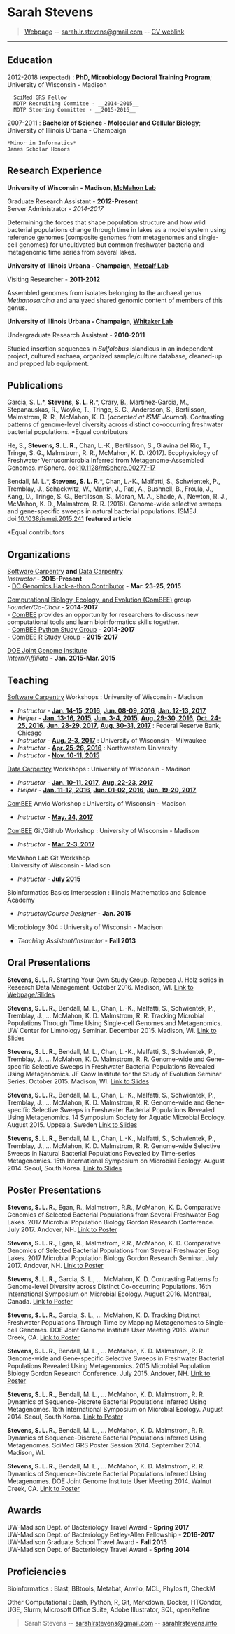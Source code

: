 Sarah Stevens
============
> [Webpage](sarahlrstevens.info) -- 
> [sarah.lr.stevens@gmail.com](mailto:sarah.lr.stevens@gmail.com) -- 
> [CV weblink](https://github.com/sstevens2/CV/blob/master/sstevens_CV.pdf)

----


Education
---------

2012-2018 (expected)
:   **PhD, Microbiology Doctoral Training Program**;  
University of Wisconsin - Madison 

      SciMed GRS Fellow  
      MDTP Recruiting Commitee - __2014-2015__  
      MDTP Steering Committee - __2015-2016__  

2007-2011
:   **Bachelor of Science - Molecular and Cellular Biology**;     
University of Illinois Urbana - Champaign  

    *Minor in Informatics*  
    James Scholar Honors

Research Experience
----------

**University of Wisconsin - Madison, [McMahon Lab](https://mcmahonlab.wisc.edu/)**

Graduate Research Assistant - __2012-Present__  
Server Administrator - _2014-2017_

Determining the forces that shape population structure and how wild bacterial populations 
change through time in lakes as a model system using reference genomes 
(composite genomes from metagenomes and single-cell genomes) for uncultivated but common 
freshwater bacteria and metagenomic time series from several lakes.


**University of Illinois Urbana - Champaign, [Metcalf Lab](https://mcb.illinois.edu/faculty/profile/metcalf/)**

Visiting Researcher - __2011-2012__

Assembled genomes from isolates belonging to the archaeal genus _Methanosarcina_ and 
analyzed shared genomic content of members of this genus.

**University of Illinois Urbana - Champaign, [Whitaker Lab](https://mcb.illinois.edu/faculty/profile/rwhitakr)**

Undergraduate Research Assistant - __2010-2011__  

Studied insertion sequences in _Sulfolobus_ islandicus in an independent project,
cultured archaea, organized sample/culture database, cleaned-up and prepped lab equipment.


Publications
----------

  Garcia, S. L.\*, **Stevens, S. L. R.**\*, Crary, B., Martinez-Garcia, M., Stepanauskas, R., Woyke, T., Tringe, S. G., Andersson, S., Bertilsson, Malmstrom, R. R., McMahon, K. D. (_accepted at ISME Journal_). Contrasting patterns of genome-level diversity across distinct co-occurring freshwater bacterial populations. \*Equal contributors

  He, S., **Stevens, S. L. R.**, Chan, L.-K., Bertilsson, S., Glavina del Rio, T., Tringe, S. G., Malmstrom, R. R., McMahon, K. D. (2017). Ecophysiology of Freshwater Verrucomicrobia Inferred from Metagenome-Assembled Genomes. mSphere. doi:[10.1128/mSphere.00277-17](https://doi.org/10.1128/mSphere.00277-17) 

  Bendall, M. L.\*, **Stevens, S. L. R.**\*, Chan, L.-K., Malfatti, S., Schwientek, P., Tremblay, J., Schackwitz, W., Martin, J., Pati, A., Bushnell, B., Froula, J., Kang, D., Tringe, S. G., Bertilsson, S., Moran, M. A., Shade, A., Newton, R. J., McMahon, K. D., Malmstrom, R. R. (2016). Genome-wide selective sweeps and gene-specific sweeps in natural bacterial populations. ISMEJ. doi:[10.1038/ismej.2015.241](https://doi.org/10.1038/ismej.2015.241) **featured article** 
  
  \*Equal contributors


Organizations
----------

[Software Carpentry](http://software-carpentry.org/) **and** [Data Carpentry](http://www.datacarpentry.org/)  
 *Instructor* - __2015-Present__  
    - [DC Genomics Hack-a-thon Contributor](https://github.com/datacarpentry/genomics-hackathon) - __Mar. 23-25, 2015__

[Computational Biology, Ecology, and Evolution (ComBEE)](https://goo.gl/Pf57mb) group  
 *Founder/Co-Chair* - __2014-2017__  
    - [ComBEE](https://goo.gl/Pf57mb) provides an opportunity for researchers to discuss new computational tools and learn bioinformatics skills together.  
    - [ComBEE Python Study Group](https://goo.gl/8fcWc3)  - __2014-2017__  
    - [ComBEE R Study Group](https://goo.gl/xKfLHf)  - __2015-2017__  

[DOE Joint Genome Institute](http://jgi.doe.gov/)  
 *Intern/Affiliate* - __Jan. 2015-Mar. 2015__  


Teaching
----------

[Software Carpentry](http://software-carpentry.org/) Workshops
:  University of Wisconsin - Madison   
 - *Instructor* - [__Jan. 14-15, 2016__](http://uw-madison-aci.github.io/2016-01-14-uwmadison/), [__Jun. 08-09, 2016__](http://uw-madison-aci.github.io/2016-06-08-uwmadison/), [__Jan. 12-13, 2017__](https://uw-madison-aci.github.io/2017-01-12-uwmadison/)  
 - *Helper* - [__Jan. 13-16, 2015__](https://github.com/UW-Madison-ACI/boot-camps/blob/2015-01-13/README.md), [__Jun. 3-4, 2015__](https://github.com/UW-Madison-ACI/boot-camps/blob/2015-06-03/README.md), [__Aug. 29-30, 2016__](https://uw-madison-aci.github.io/2016-08-29-uwmadison/), [__Oct. 24-25, 2016__](https://uw-madison-aci.github.io/2016-10-24-ttt-uwmadison/), [__Jun. 28-29, 2017__](https://uw-madison-aci.github.io/2017-06-28-uwmadison-swc/), [__Aug. 30-31, 2017__](https://uw-madison-aci.github.io/2017-08-30-uwmadison-swc/)
:  Federal Reserve Bank, Chicago
 - *Instructor* - [__Aug. 2-3, 2017__](http://sarahlrstevens.info/2017-08-02-chicago-frb/)
:  University of Wisconsin - Milwaukee
 - *Instructor* - [__Apr. 25-26, 2016__](http://sstevens2.github.io/2016-04-25-UW-mke/)
:  Northwestern University
 - *Instructor* - [__Nov. 10-11, 2015__](http://xuf12.github.io/2015-11-10-northwesternu/)

 
[Data Carpentry](http://www.datacarpentry.org/) Workshops
: University of Wisconsin - Madison  
 - *Instructor* - [__Jan. 10-11, 2017__](https://uw-madison-aci.github.io/2017-01-10-uwmadison/), [__Aug. 22-23, 2017__](https://uw-madison-aci.github.io/2017-08-22-uwmadison-dc/)  
 - *Helper* - [__Jan. 11-12, 2016__](http://uw-madison-aci.github.io/2016-01-11-uwmadison/), [__Jun. 01-02, 2016__](http://uw-madison-aci.github.io/2016-06-01-uwmadison/), [__Jun. 19-20, 2017__](https://uw-madison-aci.github.io/2017-06-19-uwmadison-dc/)


[ComBEE](https://sites.google.com/a/wisc.edu/combee) Anvio Workshop 
: University of Wisconsin - Madison  
 - *Instructor* - [__May. 24, 2017__](https://public.etherpad-mozilla.org/p/2017-05-24-combee-anvio)

[ComBEE](https://sites.google.com/a/wisc.edu/combee) Git/Github Workshop 
: University of Wisconsin - Madison  
 - *Instructor* - [__Mar. 2-3, 2017__](https://sstevens2.github.io/git-novice-mod/)

McMahon Lab Git Workshop  
: University of Wisconsin - Madison  
 - *Instructor* - [__July 2015__](https://github.com/McMahonLab/git_wksp/tree/2015-summer#mcmahon-lab-git-workshop)


Bioinformatics Basics Intersession
: Illinois Mathematics and Science Academy  
 - *Instructor/Course Designer* - __Jan. 2015__


Microbiology 304
: University of Wisconsin - Madison  
 - *Teaching Assistant/Instructor* - __Fall 2013__



Oral Presentations
----------

  **Stevens, S. L. R.** Starting Your Own Study Group. Rebecca J. Holz series in Research Data Management. October 2016. Madison, WI. [Link to Webpage/Slides](http://researchdata.wisc.edu/news/october-2016-brown-bag-sarah-stevens/)

  **Stevens, S. L. R.**, Bendall, M. L., Chan, L.-K., Malfatti, S., Schwientek, P., Tremblay, J., … McMahon, K. D. Malmstrom, R. R. Tracking Microbial Populations Through Time Using Single-cell Genomes and Metagenomics. UW Center for Limnology Seminar. December 2015. Madison, WI. [Link to Slides](https://goo.gl/0ge2LZ)

  **Stevens, S. L. R.**, Bendall, M. L., Chan, L.-K., Malfatti, S., Schwientek, P., Tremblay, J., … McMahon, K. D. Malmstrom, R. R. Genome-wide and Gene-specific Selective Sweeps in Freshwater Bacterial Populations Revealed Using Metagenomics. JF Crow Institute for the Study of Evolution Seminar Series. October 2015. Madison, WI. [Link to Slides](https://goo.gl/oSnDYG)

  **Stevens, S. L. R.**, Bendall, M. L., Chan, L.-K., Malfatti, S., Schwientek, P., Tremblay, J., … McMahon, K. D. Malmstrom, R. R. Genome-wide and Gene-specific Selective Sweeps in Freshwater Bacterial Populations Revealed Using Metagenomics. 14 Symposium Society for Aquatic Microbial Ecology. August 2015. Uppsala, Sweden [Link to Slides](https://goo.gl/RcrxhJ)

  **Stevens, S. L. R.**, Bendall, M. L., Chan, L.-K., Malfatti, S., Schwientek, P., Tremblay, J., … McMahon, K. D. Malmstrom, R. R. Genome-wide Selective Sweeps in Natural Bacterial Populations Revealed by Time-series Metagenomics. 15th International Symposium on Microbial Ecology. August 2014. Seoul, South Korea.  [Link to Slides](https://goo.gl/6iunz0)  


Poster Presentations
----------

  **Stevens, S. L. R.**, Egan, R., Malmstrom, R.R., McMahon, K. D. Comparative Genomics of Selected Bacterial Populations from Several Freshwater Bog Lakes. 2017 Microbial Population Biology Gordon Research Conference. July 2017. Andover, NH. [Link to Poster](https://goo.gl/ZRSh9W)

  **Stevens, S. L. R.**, Egan, R., Malmstrom, R.R., McMahon, K. D. Comparative Genomics of Selected Bacterial Populations from Several Freshwater Bog Lakes. 2017 Microbial Population Biology Gordon Research Seminar. July 2017. Andover, NH. [Link to Poster](https://goo.gl/ZRSh9W)

  **Stevens, S. L. R.**, Garcia, S. L., … McMahon, K. D. Contrasting Patterns fo Genome-level Diversity across Distinct Co-occurring Populations. 16th International Symposium on Microbial Ecology. August 2016. Montreal, Canada. [Link to Poster](https://goo.gl/8JGS52)

  **Stevens, S. L. R.**, Garcia, S. L., … McMahon, K. D. Tracking Distinct Freshwater Populations Through Time by Mapping Metagenomes to Single-cell Genomes. DOE Joint Genome Institute User Meeting 2016. Walnut Creek, CA. [Link to Poster](https://goo.gl/ShUQVn)

  **Stevens, S. L. R.**, Bendall, M. L., … McMahon, K. D. Malmstrom, R. R. Genome-wide and Gene-specific Selective Sweeps in Freshwater Bacterial Populations Revealed Using Metagenomics. 2015 Microbial Population Biology Gordon Research Conference. July 2015. Andover, NH. [Link to Poster](https://goo.gl/rwaFKV)

  **Stevens, S. L. R.**, Bendall, M. L., … McMahon, K. D. Malmstrom, R. R. Dynamics of Sequence-Discrete Bacterial Populations Inferred Using Metagenomes. 15th International Symposium on Microbial Ecology. August 2014. Seoul, South Korea. [Link to Poster](https://goo.gl/qsYL32)  

  **Stevens, S. L. R.**, Bendall, M. L., … McMahon, K. D. Malmstrom, R. R. Dynamics of Sequence-Discrete Bacterial Populations Inferred Using Metagenomes. SciMed GRS Poster Session 2014. September 2014. Madison, WI.

  **Stevens, S. L. R.**, Bendall, M. L., … McMahon, K. D. Malmstrom, R. R. Dynamics of Sequence-Discrete Bacterial Populations Inferred Using Metagenomes. DOE Joint Genome Institute User Meeting 2014. Walnut Creek, CA. [Link to Poster](https://goo.gl/1voTvB)


Awards
----------

  UW-Madison Dept. of Bacteriology Travel Award - __Spring 2017__  
  UW-Madison Dept. of Bacteriology Betley-Allen Fellowship - __2016-2017__  
  UW-Madison Graduate School Travel Award - __Fall 2015__  
  UW-Madison Dept. of Bacteriology Travel Award - __Spring 2014__  


Proficiencies 
----------

Bioinformatics
: Blast, BBtools, Metabat, Anvi'o, MCL, Phylosift, CheckM

Other Computational
: Bash, Python, R, Git, Markdown, Docker, HTCondor, UGE, Slurm, Microsoft Office Suite, Adobe Illustrator, SQL, openRefine

> Sarah Stevens -- 
> <sarahlrstevens@gmail.com> -- 
> [sarahlrstevens.info](sarahlrstevens.info)


